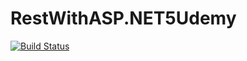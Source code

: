# RestWithASP.NET5Udemy
[![Build Status](https://travis-ci.org/RodolfoJSantos/RestWithASP.NET5Udemy.svg?branch=main)](https://travis-ci.org/RodolfoJSantos/RestWithASP.NET5Udemy)
